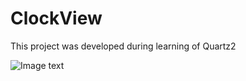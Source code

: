 # ClockView
This project was developed during learning of Quartz2


![Image text](http://raw.github.com/nuoyaneasy/ClockView/master/screenShots.gif)


